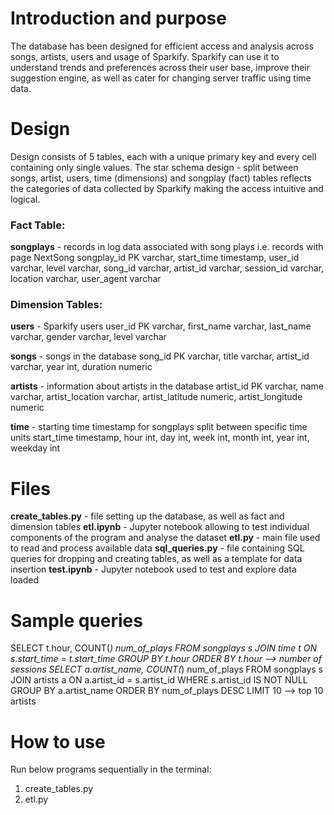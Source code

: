 # Introduction and purpose

The database has been designed for efficient access and analysis across songs, artists, users and usage of Sparkify.
Sparkify can use it to understand trends and preferences across their user base, improve their suggestion engine, as well as cater for changing server traffic using time data. 

# Design

Design consists of 5 tables, each with a unique primary key and every cell containing only single values. The star schema design - split between songs, artist, users, time (dimensions) and songplay (fact) tables reflects the categories of data collected by Sparkify making the access intuitive and logical.

### Fact Table:
**songplays** - records in log data associated with song plays i.e. records with page NextSong
songplay_id PK varchar, start_time timestamp, user_id varchar, level varchar, song_id varchar, artist_id varchar, session_id varchar, location varchar, user_agent varchar

### Dimension Tables:
**users** - Sparkify users
user_id PK varchar, first_name varchar, last_name varchar, gender varchar, level varchar

**songs** - songs in the database
song_id PK varchar, title varchar, artist_id varchar, year int, duration numeric

**artists** - information about artists in the database
artist_id PK varchar, name varchar, artist_location varchar, artist_latitude numeric, artist_longitude numeric

**time** - starting time timestamp for songplays split between specific time units
start_time timestamp, hour int, day int, week int, month int, year int, weekday int

# Files

**create_tables.py** - file setting up the database, as well as fact and dimension tables
**etl.ipynb** - Jupyter notebook allowing to test individual components of the program and analyse the dataset
**etl.py** - main file used to read and process available data
**sql_queries.py** - file containing SQL queries for dropping and creating tables, as well as a template for data insertion
**test.ipynb** - Jupyter notebook used to test and explore data loaded 

# Sample queries

SELECT t.hour, COUNT(*) num_of_plays FROM songplays s JOIN time t ON s.start_time = t.start_time GROUP BY t.hour ORDER BY t.hour  --> number of sessions 
SELECT a.artist_name, COUNT(*) num_of_plays FROM songplays s JOIN artists a ON a.artist_id = s.artist_id WHERE s.artist_id IS NOT NULL GROUP BY a.artist_name ORDER BY num_of_plays DESC LIMIT 10 --> top 10 artists

# How to use

Run below programs sequentially in the terminal:
1. create_tables.py
2. etl.py



